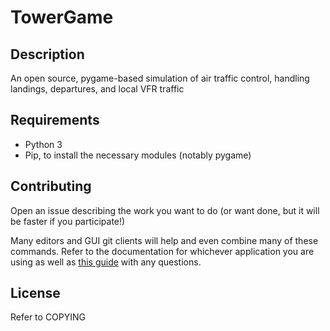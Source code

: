 # TowerGame

## Description

An open source, pygame-based simulation of air traffic control, handling landings, departures, and local VFR traffic

## Requirements

* Python 3
* Pip, to install the necessary modules (notably pygame)

## Contributing

Open an issue describing the work you want to do (or want done, but it will be faster if you participate!)

Many editors and GUI git clients will help and even combine many of these commands. Refer to the documentation for whichever application you are using as well as [this guide](https://www.dataschool.io/how-to-contribute-on-github/) with any questions. 

## License

Refer to COPYING
